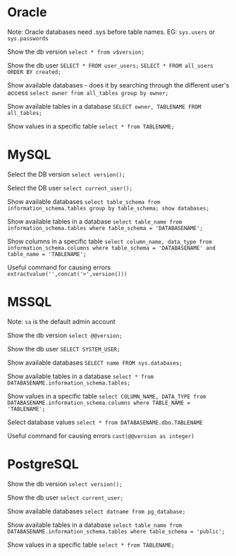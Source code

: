 # Oracle
Note: Oracle databases need .sys before table names. EG: `sys.users` or `sys.passwords`

Show the db version
`select * from v$version;`

Show the db user
`SELECT * FROM user_users;`
`SELECT * FROM all_users ORDER BY created;`

Show available databases - does it by searching through the different user's access
`select owner from all_tables group by owner;`

Show available tables in a database
`SELECT owner, TABLENAME FROM all_tables;`

Show values in a specific table
`select * from TABLENAME;`
# MySQL
Select the DB version
`select version();`

Select the DB user
`select current_user();`

Show available databases
`select table_schema from information_schema.tables group by table_schema; show databases;`

Show available tables in a database
`select table_name from information_schema.tables where table_schema = 'DATABASENAME';`

Show columns in a specific table
`select column_name, data_type from information_schema.columns where table_schema = 'DATABASENAME' and table_name = 'TABLENAME';`

Useful command for causing errors
`extractvalue('',concat('>',version()))`

# MSSQL
Note: `sa` is the default admin account

Show the db version
`select @@version;`

Show the db user
`SELECT SYSTEM_USER;`

Show available databases
`SELECT name FROM sys.databases;`

Show available tables in a database
`select * from DATABASENAME.information_schema.tables;`

Show values in a specific table
`select COLUMN_NAME, DATA_TYPE from DATABASENAME.information_schema.columns where TABLE_NAME = 'TABLENAME';`

Select database values
`select * from DATABASENAME.dbo.TABLENAME`

Useful command for causing errors
`cast(@@version as integer)`

# PostgreSQL
Show the db version
`select version();`

Show the db user
`select current_user;`

Show available databases
`select datname from pg_database;`

Show available tables in a database
`select table_name from DATABASENAME.information_schema.tables where table_schema = 'public';`

Show values in a specific table
`select * from TABLENAME;`